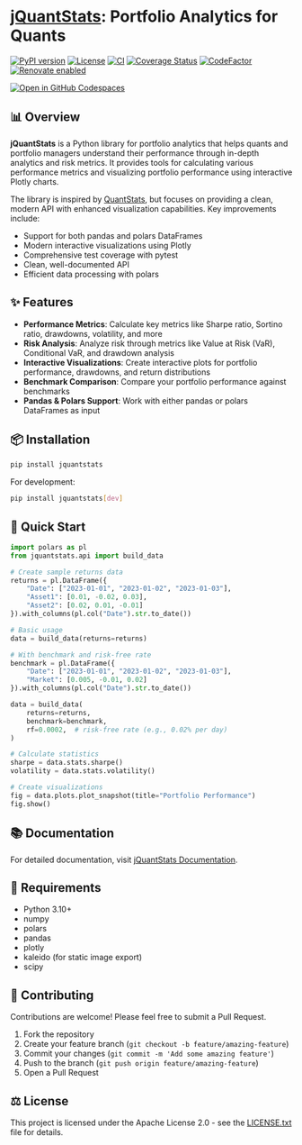 # [jQuantStats](https://tschm.github.io/jquantstats/book): Portfolio Analytics for Quants

[![PyPI version](https://badge.fury.io/py/jquantstats.svg)](https://badge.fury.io/py/jquantstats)
[![License](https://img.shields.io/badge/License-Apache_2.0-blue.svg)](LICENSE.txt)
[![CI](https://github.com/tschm/jquantstats/actions/workflows/ci.yml/badge.svg)](https://github.com/tschm/jquantstats/actions/workflows/ci.yml)
[![Coverage Status](https://coveralls.io/repos/github/tschm/jquantstats/badge.svg?branch=main)](https://coveralls.io/github/tschm/jquantstats?branch=main)
[![CodeFactor](https://www.codefactor.io/repository/github/tschm/jquantstats/badge)](https://www.codefactor.io/repository/github/tschm/jquantstats)
[![Renovate enabled](https://img.shields.io/badge/renovate-enabled-brightgreen.svg)](https://github.com/renovatebot/renovate)

[![Open in GitHub Codespaces](https://github.com/codespaces/badge.svg)](https://codespaces.new/tschm/jquantstats)

## 📊 Overview

**jQuantStats** is a Python library for portfolio analytics
that helps quants and portfolio managers understand their performance
through in-depth analytics and risk metrics. It provides tools
for calculating various performance metrics and visualizing
portfolio performance using interactive Plotly charts.

The library is inspired by [QuantStats](https://github.com/ranaroussi/quantstats),
but focuses on providing a clean, modern API with
enhanced visualization capabilities. Key improvements include:

- Support for both pandas and polars DataFrames
- Modern interactive visualizations using Plotly
- Comprehensive test coverage with pytest
- Clean, well-documented API
- Efficient data processing with polars

## ✨ Features

- **Performance Metrics**: Calculate key metrics like Sharpe ratio,
Sortino ratio, drawdowns, volatility, and more
- **Risk Analysis**: Analyze risk through metrics like
Value at Risk (VaR), Conditional VaR, and drawdown analysis
- **Interactive Visualizations**: Create interactive
plots for portfolio performance, drawdowns, and
return distributions
- **Benchmark Comparison**: Compare your portfolio performance against benchmarks
- **Pandas & Polars Support**: Work with either pandas or polars DataFrames as input

## 📦 Installation

```bash
pip install jquantstats
```

For development:

```bash
pip install jquantstats[dev]
```

## 🚀 Quick Start

```python
import polars as pl
from jquantstats.api import build_data

# Create sample returns data
returns = pl.DataFrame({
    "Date": ["2023-01-01", "2023-01-02", "2023-01-03"],
    "Asset1": [0.01, -0.02, 0.03],
    "Asset2": [0.02, 0.01, -0.01]
}).with_columns(pl.col("Date").str.to_date())

# Basic usage
data = build_data(returns=returns)

# With benchmark and risk-free rate
benchmark = pl.DataFrame({
    "Date": ["2023-01-01", "2023-01-02", "2023-01-03"],
    "Market": [0.005, -0.01, 0.02]
}).with_columns(pl.col("Date").str.to_date())

data = build_data(
    returns=returns,
    benchmark=benchmark,
    rf=0.0002,  # risk-free rate (e.g., 0.02% per day)
)

# Calculate statistics
sharpe = data.stats.sharpe()
volatility = data.stats.volatility()

# Create visualizations
fig = data.plots.plot_snapshot(title="Portfolio Performance")
fig.show()
```

## 📚 Documentation

For detailed documentation, visit [jQuantStats Documentation](https://tschm.github.io/jquantstats/book).

## 🔧 Requirements

- Python 3.10+
- numpy
- polars
- pandas
- plotly
- kaleido (for static image export)
- scipy

## 👥 Contributing

Contributions are welcome! Please feel free to submit a Pull Request.

1. Fork the repository
2. Create your feature branch (`git checkout -b feature/amazing-feature`)
3. Commit your changes (`git commit -m 'Add some amazing feature'`)
4. Push to the branch (`git push origin feature/amazing-feature`)
5. Open a Pull Request

## ⚖️ License

This project is licensed under the Apache
License 2.0 - see the [LICENSE.txt](LICENSE.txt) file for details.
